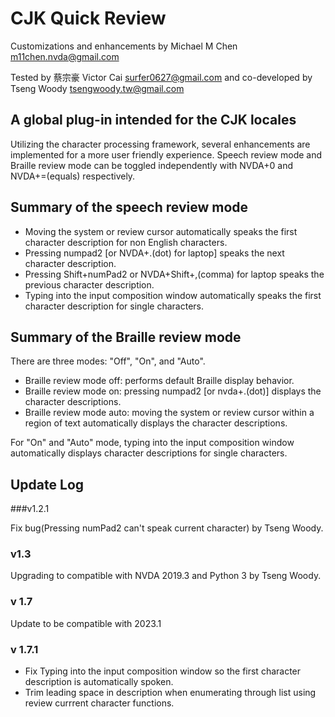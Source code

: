 # CJK Quick Review

Customizations and enhancements by Michael M Chen <m11chen.nvda@gmail.com>

Tested by 蔡宗豪 Victor Cai <surfer0627@gmail.com> and co-developed by Tseng Woody <tsengwoody.tw@gmail.com>

## A global plug-in intended for the CJK locales

Utilizing the character processing framework, several enhancements are implemented for a more user friendly experience.
Speech review mode and Braille review mode can be toggled independently with NVDA+0 and NVDA+=(equals) respectively.

## Summary of the speech review mode

* Moving the system or review cursor automatically speaks the first character description for non English characters.
* Pressing numpad2 [or NVDA+.(dot) for laptop] speaks the next character description.
* Pressing Shift+numPad2 or NVDA+Shift+,(comma) for laptop speaks the previous character description.
* Typing into the input composition window automatically speaks the first character description for single characters.

## Summary of the Braille review mode

There are three modes: "Off", "On", and "Auto".

*	Braille review mode off: performs default Braille display behavior.
*	Braille review mode on: pressing numpad2 [or nvda+.(dot)] displays the character descriptions.
*	Braille review mode auto: moving the system or review cursor within a region  of text automatically displays the character descriptions.

For "On" and "Auto" mode, typing into the input composition window automatically displays character descriptions for single characters.

## Update Log

###v1.2.1

Fix bug(Pressing numPad2 can't speak current character) by Tseng Woody.

### v1.3

Upgrading to compatible with NVDA 2019.3 and Python 3 by Tseng Woody.

### v 1.7

Update to be compatible with 2023.1

### v 1.7.1

* Fix Typing into the input composition window so the first character description is automatically spoken.
* Trim leading space in description when enumerating through list using review currrent character functions.
